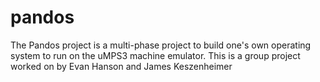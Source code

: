 # pandos
The Pandos project is a multi-phase project to build one's own operating system to run on the uMPS3 machine emulator.
This is a group project worked on by Evan Hanson and James Keszenheimer
